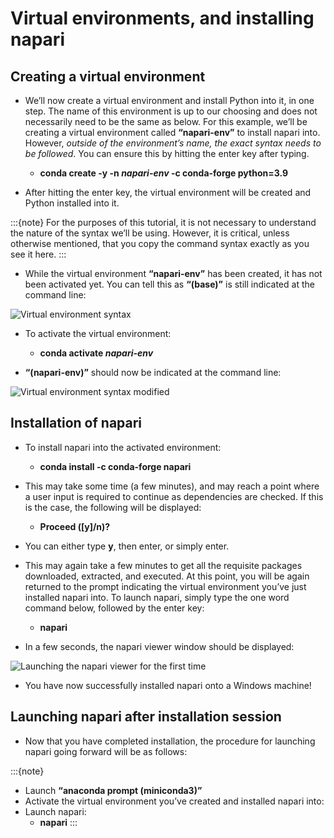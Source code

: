 # Virtual environments, and installing napari

## Creating a virtual environment

- We’ll now create a virtual environment and install Python into it, in one step. The name of this environment is up to our choosing and does not necessarily need to be the same as below. For this example, we’ll be creating a virtual environment called **“napari-env”** to install napari into. However, *outside of the environment’s name, the exact syntax needs to be followed*. You can ensure this by hitting the enter key after typing. 

  - **conda create -y -n *napari-env* -c conda-forge python=3.9**

- After hitting the enter key, the virtual environment will be created and Python installed into it.

:::{note} 
For the purposes of this tutorial, it is not necessary to understand the nature of the syntax we’ll be using. However, it is critical, unless otherwise mentioned, that you copy the command syntax exactly as you see it here. 
:::

- While the virtual environment **“napari-env”** has been created, it has not been activated yet. You can tell this as **“(base)”** is still indicated at the command line:  

![Virtual environment syntax](images/install-4.png)

- To activate the virtual environment:

  - **conda activate *napari-env***

- **“(napari-env)”** should now be indicated at the command line:

![Virtual environment syntax modified](images/install-5.png)

## Installation of napari 

- To install napari into the activated environment:

  - **conda install -c conda-forge napari**

- This may take some time (a few minutes), and may reach a point where a user input is required to continue as dependencies are checked. If this is the case, the following will be displayed:

  - **Proceed ([y]/n)?**

- You can either type **y**, then enter, or simply enter.
- This may again take a few minutes to get all the requisite packages downloaded, extracted, and executed. At this point, you will be again returned to the prompt indicating the virtual environment you’ve just installed napari into. To launch napari, simply type the one word command below, followed by the enter key:
  - **napari**
- In a few seconds, the napari viewer window should be displayed:

![Launching the napari viewer for the first time](images/install-6.png)

- You have now successfully installed napari onto a Windows machine!

## Launching napari after installation session

- Now that you have completed installation, the procedure for launching napari going forward will be as follows:

:::{note} 
- Launch **“anaconda prompt (miniconda3)”**
- Activate the virtual environment you’ve created and installed napari into:
- Launch napari:
  - **napari**
:::
